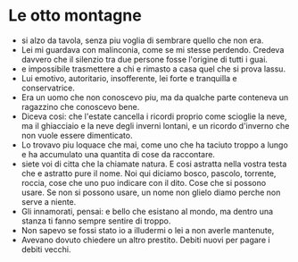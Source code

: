 # Le otto montagne
- si alzo da tavola, senza piu voglia di sembrare quello che non era.
- Lei mi guardava con malinconia, come se mi stesse perdendo. Credeva davvero che il silenzio tra due persone fosse l'origine di tutti i guai.
- e impossibile trasmettere a chi e rimasto a casa quel che si prova lassu.
- Lui emotivo, autoritario, insofferente, lei forte e tranquilla e conservatrice.
- Era un uomo che non conoscevo piu, ma da qualche parte conteneva un ragazzino che conoscevo bene.
- Diceva cosi: che l'estate cancella i ricordi proprio come scioglie la neve, ma il ghiacciaio e la neve degli inverni lontani, e un ricordo d'inverno che non vuole essere dimenticato.
- Lo trovavo piu loquace che mai, come uno che ha taciuto troppo a lungo e ha accumulato una quantita di cose da raccontare.
- siete voi di citta che la chiamate natura. E cosi astratta nella vostra testa che e astratto pure il nome. Noi qui diciamo bosco, pascolo, torrente, roccia, cose che uno puo indicare con il dito. Cose che si possono usare. Se non si possono usare, un nome non glielo diamo perche non serve a niente.
- Gli innamorati, pensai: e bello che esistano al mondo, ma dentro una stanza ti fanno sempre sentire di troppo.
- Non sapevo se fossi stato io a illudermi o lei a non averle mantenute,
- Avevano dovuto chiedere un altro prestito. Debiti nuovi per pagare i debiti vecchi.

